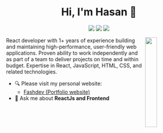 <h1 align="center">Hi, I'm Hasan 👋</h1>
<p align="center">
    <a href="https://twitter.com/fshtwk"><img src="https://img.shields.io/badge/twitter-%231FA1F1?style=flat&logo=twitter&logoColor=white"/></a>
    <a href="https://www.linkedin.com/in/hasan-fashtouk"><img src="https://img.shields.io/badge/linkedin-%230177B5?style=flat&logo=linkedin&logoColor=white"/></a>
    <a href="https://www.instagram.com/hasan_fashtouk"><img src="https://img.shields.io/badge/instagram-%23E4415F?style=flat&logo=instagram&logoColor=white"/></a>
  </p>
  
  <img src="https://github.com/mohamedabusrea/mohamedabusrea/blob/master/profile-img.png" align="right" width="25%"/>

React developer with 1+ years of experience building and maintaining high-performance, user-friendly web applications. Proven ability to work independently and as part of a team to deliver projects on time and within budget. Expertise in React, JavaScript, HTML, CSS, and related technologies.

- 🔍 Please visit my personal website: 
  - [Fashdev (Portfolio website)](https://devfash.netlify.app/)
- 💬 Ask me about **ReactJs and Frontend**

<!---
hasanFashtook/hasanFashtook is a ✨ special ✨ repository because its `README.md` (this file) appears on your GitHub profile.
You can click the Preview link to take a look at your changes.
--->
